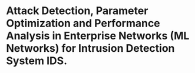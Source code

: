 # Attack Detection, Parameter Optimization and Performance Analysis in Enterprise Networks (ML Networks) for Intrusion Detection System IDS.

